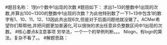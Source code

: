 #题目名称：
1到n个数中1出现的次数
#题目如下：
求出1~13的整数中1出现的次数,并算出100~1300的整数中1出现的次数？为此他特别数了一下1~13中包含1的数字有1、10、11、12、13因此共出现6次,但是对于后面问题他就没辙了。ACMer希望你们帮帮他,并把问题更加普遍化,可以很快的求出任意非负整数区间中1出现的次数。
#核心要点&注意事项
穷举法，一个一个的举例判断。。。
Nlogn，有logn的算法，复杂不看了。。
#解题思路：

